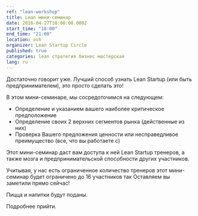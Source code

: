 ```yaml
---
ref: "lean-workshop"
title: Lean мини-семинар
date: 2016-04-27T18:00:00.000Z
start_time: "18:00"
end_time: "21:00"
location: ovh
organizer: Lean Startup Circle
published: true
categories: lean стратегия бизнес мастерская
lang: ru
---
```

Достаточно говорит уже. Лучший способ узнать Lean Startup (или быть предпринимателем), это просто сделать это!

В этом мини-семинаре, мы сосредоточимся на следующем:
- Определение и указанием вашего наиболее критическое предположение
- Определение своих 2 верхних сегментов рынка (действенные из них)
- Проверка Вашего предложения ценности или несправедливое преимущество (все, что вы работаете с)

Этот мини-семинар даст вам доступа к ней Lean Startup тренеров, а также мозга и предпринимательской способности других участников.

Учитывая, у нас есть ограниченное количество тренеров этот мини-семинар будет ограничено до 16 участников так Оставляем вы заметили прямо сейчас!

Пицца и напитки будут поданы.

Подробнее прийти.
